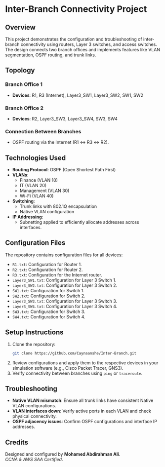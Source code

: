 # Inter-Branch Connectivity Project

## Overview
This project demonstrates the configuration and troubleshooting of inter-branch connectivity using routers, Layer 3 switches, and access switches. The design connects two branch offices and implements features like VLAN segmentation, OSPF routing, and trunk links.

## Topology
### Branch Office 1
- **Devices**: R1, R3 (Internet), Layer3_SW1, Layer3_SW2, SW1, SW2

### Branch Office 2
- **Devices**: R2, Layer3_SW3, Layer3_SW4, SW3, SW4

### Connection Between Branches
- OSPF routing via the Internet (R1 ↔ R3 ↔ R2).

## Technologies Used
- **Routing Protocol**: OSPF (Open Shortest Path First)
- **VLANs**: 
  - Finance (VLAN 10)
  - IT (VLAN 20)
  - Management (VLAN 30)
  - Wi-Fi (VLAN 40)
- **Switching**: 
  - Trunk links with 802.1Q encapsulation
  - Native VLAN configuration
- **IP Addressing**: 
  - Subnetting applied to efficiently allocate addresses across interfaces.

## Configuration Files
The repository contains configuration files for all devices:

- `R1.txt`: Configuration for Router 1.
- `R2.txt`: Configuration for Router 2.
- `R3.txt`: Configuration for the Internet router.
- `Layer3_SW1.txt`: Configuration for Layer 3 Switch 1.
- `Layer3_SW2.txt`: Configuration for Layer 3 Switch 2.
- `SW1.txt`: Configuration for Switch 1.
- `SW2.txt`: Configuration for Switch 2.
- `Layer3_SW3.txt`: Configuration for Layer 3 Switch 3.
- `Layer3_SW4.txt`: Configuration for Layer 3 Switch 4.
- `SW3.txt`: Configuration for Switch 3.
- `SW4.txt`: Configuration for Switch 4.

## Setup Instructions
1. Clone the repository:
   ```bash
   git clone https://github.com/Caynaanshe/Inter-Branch.git
   ```
2. Review configurations and apply them to the respective devices in your simulation software (e.g., Cisco Packet Tracer, GNS3).
3. Verify connectivity between branches using `ping` or `traceroute`.

## Troubleshooting
- **Native VLAN mismatch**: Ensure all trunk links have consistent Native VLAN configurations.
- **VLAN interfaces down**: Verify active ports in each VLAN and check physical connectivity.
- **OSPF adjacency issues**: Confirm OSPF configurations and interface IP addresses.

## Credits
Designed and configured by **Mohamed Abdirahman Ali**.  
*CCNA & AWS SAA Certified*.

